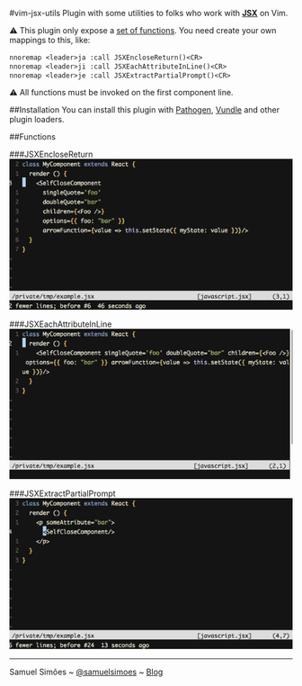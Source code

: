#vim-jsx-utils
Plugin with some utilities to folks who work with **[JSX](https://facebook.github.io/jsx/)** on Vim.

:warning: This plugin only expose a [set of functions](#functions). You need create your own mappings to this, like:

```
nnoremap <leader>ja :call JSXEncloseReturn()<CR>
nnoremap <leader>ji :call JSXEachAttributeInLine()<CR>
nnoremap <leader>je :call JSXExtractPartialPrompt()<CR>
```

:warning: All functions must be invoked on the first component line.

##Installation
You can install this plugin with [Pathogen](https://github.com/tpope/vim-pathogen), [Vundle](https://github.com/VundleVim/Vundle.vim) and other plugin loaders.

##Functions

###JSXEncloseReturn
![](examples/enclose-vim.gif)

###JSXEachAttributeInLine
![](examples/eachline-vim.gif)

###JSXExtractPartialPrompt
![](examples/partial-vim.gif)

-------
Samuel Simões ~ [@samuelsimoes](https://twitter.com/samuelsimoes) ~ [Blog](http://blog.samuelsimoes.com/)